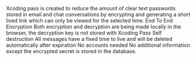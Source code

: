Xcoding pass is created to reduce the amount of clear text passwords stored in email and chat conversations by encrypting and generating a short lived link which can only be viewed for the selected time.
End To End Encryption
Both encryption and decryption are being made locally in the browser, the decryption key is not stored with Xcoding Pass
Self destruction
All messages have a fixed time to live and will be deleted automatically after expiration
No accounts needed
No additional information except the encrypted secret is stored in the database.
